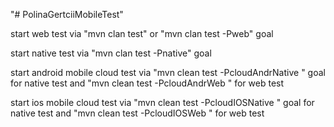 "# PolinaGertciiMobileTest"

start web test via "mvn clan test" or "mvn clan test -Pweb" goal

start native test via "mvn clan test -Pnative" goal

start android mobile cloud test via "mvn clean test -PcloudAndrNative
" goal for native test and "mvn clean test -PcloudAndrWeb
" for web test

start ios mobile cloud test via "mvn clean test -PcloudIOSNative
" goal for native test and "mvn clean test -PcloudIOSWeb
" for web test